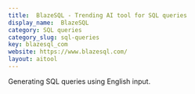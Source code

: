 ```yaml
---
title:  BlazeSQL - Trending AI tool for SQL queries
display_name:  BlazeSQL
category: SQL queries
category_slug: sql-queries
key: blazesql_com
website: https://www.blazesql.com/
layout: aitool
---
```


Generating SQL queries using English input.
